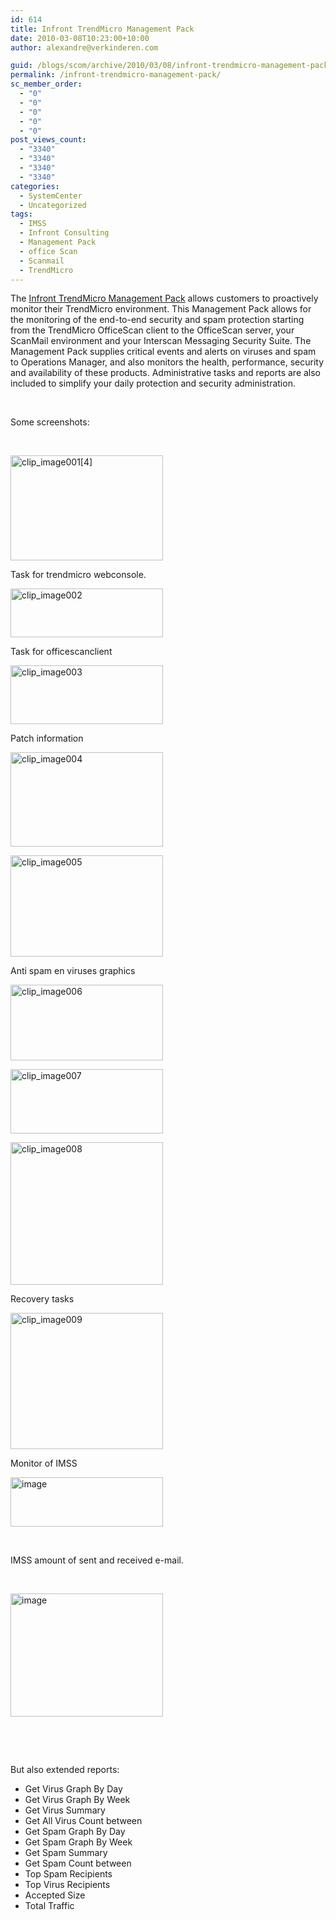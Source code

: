 ```yaml
---
id: 614
title: Infront TrendMicro Management Pack
date: 2010-03-08T10:23:00+10:00
author: alexandre@verkinderen.com

guid: /blogs/scom/archive/2010/03/08/infront-trendmicro-management-pack.aspx
permalink: /infront-trendmicro-management-pack/
sc_member_order:
  - "0"
  - "0"
  - "0"
  - "0"
  - "0"
post_views_count:
  - "3340"
  - "3340"
  - "3340"
  - "3340"
categories:
  - SystemCenter
  - Uncategorized
tags:
  - IMSS
  - Infront Consulting
  - Management Pack
  - office Scan
  - Scanmail
  - TrendMicro
---
```

The [Infront TrendMicro Management Pack](http://infrontconsulting.com/software.php) allows customers to proactively monitor their TrendMicro environment. This Management Pack allows for the monitoring of the end-to-end security and spam protection starting from the TrendMicro OfficeScan client to the OfficeScan server, your ScanMail environment and your Interscan Messaging Security Suite. The Management Pack supplies critical events and alerts on viruses and spam to Operations Manager, and also monitors the health, performance, security and availability of these products. Administrative tasks and reports are also included to simplify your daily protection and security administration.

_[](http://scug.be/scom/files/2012/06/clip_image0016_0B14939D.jpg)_

&nbsp;

Some screenshots:

&nbsp;

[<img height="168" width="244" src="http://scug.be/scom/files/2012/06/clip_image0014_thumb_2D892258.jpg" alt="clip_image001[4]" border="0" style="border-bottom: 0px;border-left: 0px;border-top: 0px;border-right: 0px" />](http://scug.be/scom/files/2012/06/clip_image0014_4A72472D.jpg)

Task for trendmicro webconsole.

[<img height="78" width="244" src="http://scug.be/scom/files/2012/06/clip_image002_thumb_2BD85684.png" alt="clip_image002" border="0" style="border-bottom: 0px;border-left: 0px;border-top: 0px;border-right: 0px" />](http://scug.be/scom/files/2012/06/clip_image002_7B254ED8.png)

Task for officescanclient

[<img height="94" width="244" src="http://scug.be/scom/files/2012/06/clip_image003_thumb_1E259A7C.png" alt="clip_image003" border="0" style="border-bottom: 0px;border-left: 0px;border-top: 0px;border-right: 0px" />](http://scug.be/scom/files/2012/06/clip_image003_7255468C.png)

Patch information

[<img height="151" width="244" src="http://scug.be/scom/files/2012/06/clip_image004_thumb_54B345C0.png" alt="clip_image004" border="0" style="border-bottom: 0px;border-left: 0px;border-top: 0px;border-right: 0px" />](http://scug.be/scom/files/2012/06/clip_image004_169A2B0F.png)

[<img height="162" width="244" src="http://scug.be/scom/files/2012/06/clip_image005_thumb_26E57CFB.png" alt="clip_image005" border="0" style="border-bottom: 0px;border-left: 0px;border-top: 0px;border-right: 0px" />](http://scug.be/scom/files/2012/06/clip_image005_063EB356.png)

Anti spam en viruses graphics

[<img height="121" width="244" src="http://scug.be/scom/files/2012/06/clip_image006_thumb_02FCA5A1.png" alt="clip_image006" border="0" style="border-bottom: 0px;border-left: 0px;border-top: 0px;border-right: 0px" />](http://scug.be/scom/files/2012/06/clip_image006_77B39163.png)

[<img height="103" width="244" src="http://scug.be/scom/files/2012/06/clip_image007_thumb_4C3F4A9C.png" alt="clip_image007" border="0" style="border-bottom: 0px;border-left: 0px;border-top: 0px;border-right: 0px" />](http://scug.be/scom/files/2012/06/clip_image007_73E5C6C6.png)

[<img height="228" width="244" src="http://scug.be/scom/files/2012/06/clip_image008_thumb_4949E5E9.png" alt="clip_image008" border="0" style="border-bottom: 0px;border-left: 0px;border-top: 0px;border-right: 0px" />](http://scug.be/scom/files/2012/06/clip_image008_20224DAB.png)

Recovery tasks

[<img height="218" width="244" src="http://scug.be/scom/files/2012/06/clip_image009_thumb_5492FA26.png" alt="clip_image009" border="0" style="border-bottom: 0px;border-left: 0px;border-top: 0px;border-right: 0px" />](http://scug.be/scom/files/2012/06/clip_image009_083B6685.png)

Monitor of IMSS

[<img height="79" width="244" src="https://mscloudstorage.blob.core.windows.net/mscloudstorage//2012/06/image_thumb_4C9B57C4.png" alt="image" border="0" style="border-bottom: 0px;border-left: 0px;border-top: 0px;border-right: 0px" />](http://scug.be/scom/files/2012/06/image_340BBA74.png)

&nbsp;

IMSS amount of sent and received e-mail.

&nbsp;

[<img height="197" width="244" src="https://mscloudstorage.blob.core.windows.net/mscloudstorage//2012/06/image_thumb_3CAC1300.png" alt="image" border="0" style="border-bottom: 0px;border-left: 0px;border-top: 0px;border-right: 0px" />](http://scug.be/scom/files/2012/06/image_5A016ACA.png)

&nbsp;

&nbsp;

But also extended reports:

  * Get Virus Graph By Day
  * Get Virus Graph By Week
  * Get Virus Summary
  * Get All Virus Count between
  * Get Spam Graph By Day
  * Get Spam Graph By Week
  * Get Spam Summary
  * Get Spam Count between
  * Top Spam Recipients
  * Top Virus Recipients
  * Accepted Size
  * Total Traffic
